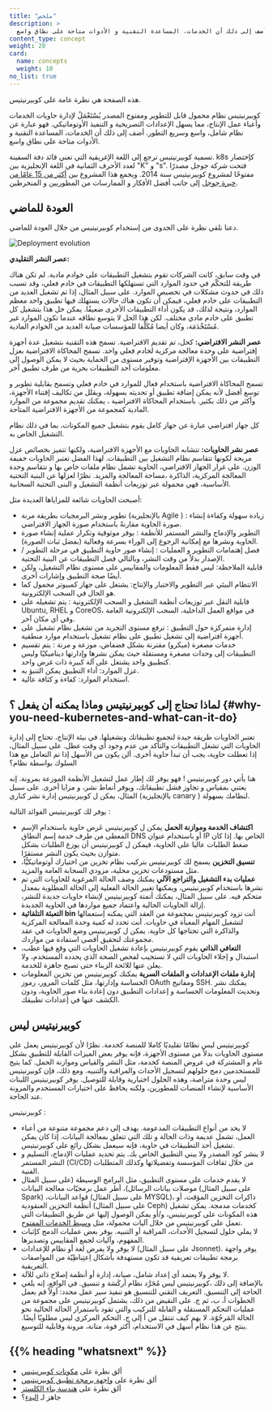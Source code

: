 ```yaml
---
title: "ملخص"
description: >
  كوبيرنيتيس نظام محمول قابل للتطوير ومفتوح المصدر يُسْتَعْمَلُ لإدارة حاويات الخدمات وأعباء عمل الإنتاج، مما يسهل الإعدادات التصريحية و التنفيذ الأوتوماتيكي. فهو عبارة عن نظام شامل، واسع وسريع التطور. أضف إلى ذلك أن الخدمات، المساعدة التقنية و الأدوات متاحة على نطاق واسع.
content_type: concept
weight: 20
card:
  name: concepts
  weight: 10
no_list: true
---
```


<!-- overview -->
هذه الصفحة هي نظرة عامة على كوبيرنيتيس.

<!-- body -->

كوبيرنيتيس نظام محمول قابل للتطوير ومفتوح المصدر يُسْتَعْمَلُ لإدارة حاويات الخدمات وأعباء عمل الإنتاج، مما يسهل الإعدادات التصريحية و التنفيذ الأوتوماتيكي. فهو عبارة عن نظام شامل، واسع وسريع التطور. أضف إلى ذلك أن الخدمات، المساعدة التقنية و الأدوات متاحة على نطاق واسع.

تسمية كوبيرنيتيس ترجع إلى اللغة الإغريقية التي تعني قائد دفة السفينة. k8s كإختصار لعدد الأحرف الثمانية في اللغة الإنجليزية بين "K" و "s". فتحت شركة جوجل مصدرًا مفتوحًا لمشروع كوبيرنيتيس سنة 2014. ويجمع هذا المشروع بين [أكثر من 15 عامًا من خبرة جوجل](/blog/2015/04/borg-predecessor-to-kubernetes/) إلى جانب أفضل الأفكار و الممارسات من المطوريين و المنخرطين.

## العودة للماضي

دعنا نلقي نظرة على الجدوى من إستخدام كوبيرنيتيس من خلال العودة للماضي.

![Deployment evolution](/images/docs/Container_Evolution.svg)

**عصر النشر التقليدي:**

في وقت سابق، كانت الشركات تقوم بتشغيل التطبيقات على خوادم مادية. لم تكن هناك طريقة للتحكّم في حدود الموارد التي تستهلكها التطبيقات في خادم فعلي، وقد تسبب ذلك في حدوث مشكلات في تخصيص الموارد. على سبيل المثال، إذا تم تشغيل العديد من التطبيقات على خادم فعلي، فيمكن أن تكون هناك حالات يستهلك فيها تطبيق واحد معظم الموارد، ونتيجة لذلك، قد يكون أداء التطبيقات الأخرى ضعيفًا. يمكن حل هذا بتشغيل كل تطبيق على خادم مادي مختلف. لكن هذا الحل لا يتوسع نطاقه عندما تكون الموارد غير مُسْتَخْدَمَة، وكان أيضا مُكَلِّفا للمؤسسات صيانة العديد من الخوادم المادية.

**عصر النشر الافتراضي:**  كحل، تم تقديم الافتراضية. تسمح هذه التقنية بتشغيل عدة أجهزة إفتراضية على وحدة معالجة مركزية لخادم فعلي واحد. تسمح المحاكاة الافتراضية بعزل التطبيقات بين الأجهزة
 الإفتراضية وتوفير مستوى من الحماية بحيث لا يمكن الوصول إلى معلومات أحد التطبيقات بحرية من طرف  تطبيق آخر.

تسمح المحاكاة الافتراضية باستخدام فعال للموارد في خادم فعلي وتسمح بقابلية تطوير و توسع أفضل لأنه يمكن إضافة تطبيق أو تحديثه بسهولة، ويقلل من تكاليف إقتناء الأجهزة، وأكثر من ذلك بكثير. باستخدام المحاكاة الافتراضية ، يمكنك تقديم مجموعة من الموارد المادية كمجموعة من الأجهزة الافتراضية المتاحة.

كل جهاز افتراضي عبارة عن جهاز كامل يقوم بتشغيل جميع المكونات، بما في ذلك نظام التشغيل الخاص به.

**عصر نشر الحاويات:** تتشابه الحاويات مع الأجهزة الافتراضية، ولكنها تتميز بخصائص عزل مريحة لكونها تتقاسم نظام التشغيل بين التطبيقات. لهذا الفضل تعتبر الحاويات خفيفة الوزن. على غرار الجهاز الافتراضي، الحاوية تشمل نظام ملفات خاص بها و تتقاسم وحدة المعالجة المركزية، الذاكرة ،مساحة المعالجة والمزيد. نظرًا لعزلها عن البنية التحتية الأساسية، فهي محمولة عبر توزيعات أنظمة التشغيل و البنى التحتية السحابية.

أصبحت الحاويات شائعة للمزاياها العديدة مثل:

* تطوير ونشر البرمجيات بطريقة مرنة (بالإنجليزية Agile ) : زيادة سهولة وكفاءة إنشاء صورة الحاوية مقارنةً باستخدام صورة الجهاز الافتراضي.
* التطوير والإدماج والنشر المستمر للأنظمة : يوفر موثوقية وتكرار عملية إنشاء صورة الحاوية ونشرها مع إمكانية الرجوع إلى الوراء بسرعة وفعالية (بفضل ثبات الصورة).
* فصل إهتمامات التطوير و العمليات : إنشاء صور حاوية التطبيق في مرحلة التطوير / الإصدار بدلاً من وقت النشر، وبالتالي فصل التطبيقات عن البنية التحتية.
* قابلية الملاحظة: ليس فقط المعلومات والمقاييس على مستوى نظام التشغيل، ولكن أيضًا صحة التطبيق وإشارات أخرى.
* الانتظام البيئي عبر التطوير والاختبار والإنتاج: يشتغل على جهاز كمبيوتر محمول كما هو الحال في السحب الإلكترونية.
* قابلية النقل عبر توزيعات أنظمة التشغيل و السحب الإلكترونية : يتم تشغيله على Ubuntu, RHEL
و CoreOS، في مواقع  العمل الداخلية، السحب الإلكترونية العامة وفي أي مكان آخر.
* إدارة متمركزة حول التطبيق : ترفع مستوى التجريد من تشغيل نظام تشغيل على أجهزة افتراضية إلى تشغيل تطبيق على نظام تشغيل باستخدام موارد منطقية.
* خدمات مصغرة (ميكرو) مقترنة بشكل فضفاض، موزعة و مرنة : يتم تقسيم التطبيقات إلى وحدات مصغرة ومستقلة حيث يمكن نشرها وإدارتها ديناميكيًا وليس كتطبيق واحد يشتغل على آلة كبيرة ذات غرض واحد.
* عزل الموارد: أداء التطبيق يمكن التنبؤ به.
* استخدام الموارد: كفاءة و كثافة عالية.

## لماذا تحتاج إلى كوبيرنيتيس وماذا يمكنه أن يفعل ؟ {#why-you-need-kubernetes-and-what-can-it-do}

تعتبر الحاويات طريقة جيدة لتجميع تطبيقاتك وتشغيلها. في بيئة الإنتاج، تحتاج إلى إدارة الحاويات التي تشغل التطبيقات والتأكد من عدم وجود أي وقت عطل. على سبيل المثال، إذا تعطلت حاوية، يجب أن تبدأ حاوية أخرى. ألن يكون من الأسهل إذا تم التعامل مع هذا السلوك بواسطة نظام؟

هنا يأتي دور كوبيرنيتيس ! فهو يوفر لك إطار عمل لتشغيل الأنظمة الموزعة بمرونة. إنه يعتني بمقياس و تجاوز فشل تطبيقاتك، ويوفر أنماط نشر، و مزايا أخرى. على سبيل المثال، يمكن ل كوبيرنيتيس إدارة نشر كناري (بالإنجليزية canary ) لنظامك بسهولة.

 يوفر لك كوبيرنيتيس الفوائد التالية :

* **اكتشاف الخدمة وموازنة الحمل**
يمكن ل كوبيرنيتيس  عَرض حاوية باستخدام الإسم المعطى من طرف خدمة إسم النطاق DNS أو باستخدام عنوان IP الخاص بها. إذا كان ضغط الطلبات عاليا على الحاوية، فيمكن ل كوبيرنيتيس أن يوزع الطلبات بشكل متوازن بحيث يكون النشر مستقرًا.
* **تنسيق التخزين**
يسمح لك كوبيرنيتيس بتركيب نظام تخزين من اختيارك أوتوماتيكيًّا، مثل مستودعات تخزين محلية، مزودي السحابة العامة والمزيد.
* **عمليات بدء التشغيل والتراجع الآلي**
يمكنك وصف الحالة المرغوبة للحاويات التي تم نشرها باستخدام كوبيرنيتيس، ويمكنها تغيير الحالة الفعلية إلى الحالة المطلوبة بمعدل متحكم فيه. على سبيل المثال، يمكنك أتمتة كوبيرنيتيس لإنشاء حاويات جديدة للنشر، إزالة الحاويات الحالية واعتماد جميع مواردها في الحاوية الجديدة.
* **التعبئة التلقائية bin**
أنت تزود كوبيرنيتيس بمجموعة من العقد التي يمكنه إستعمالها لتشغيل المهام المعبأة في حاويات. أنت تحدد له كمية وحدة المعالجة المركزية والذاكرة التي تحتاجها كل حاوية. يمكن ل كوبيرنيتيس وضع الحاويات في عقد مجموعتك لتحقيق أقصى استفادة من مواردك.
* **التعافي الذاتي**
يقوم كوبيرنيتيس بإعادة تشغيل الحاويات التي وقع فيها عطب، استبدال و إجلاء الحاويات التي لا تستجيب لفحص الصحة الذي يحدده المستخدم، ولا يعلن عنها للائحة الزبناء حتى تصبح جاهزة للخدمة.
* **إدارة ملفات الإعدادات و الملفات السرية**
يمكنك كوبيرنيتيس من تخزين المعلومات الحساسة وإدارتها، مثل كلمات المرور، رموز OAuth ومفاتيح SSH. يمكنك نشر وتحديث المعلومات الحساسة و إعدادات التطبيق دون إعادة بناء صور الحاوية، ودون الكشف عنها في إعدادات تطبيقك.

## كوبيرنيتيس ليس

كوبيرنيتيس ليس نظامًا تقليديًا كاملا للمنصة كخدمة. نظرًا لأن كوبيرنيتيس يعمل على مستوى الحاويات بدلاً من مستوى الأجهزة، فإنه يوفر بعض الميزات القابلة للتطبيق بشكل عام و المشتركة في عروض المنصة كخدمة، مثل النشر والقياس وموازنة الحمل. كما يتيح للمستخدمين دمج حلولهم لتسجيل الأحداث والمراقبة والتنبيه. ومع ذلك، فإن كوبيرنيتيس ليس وحدة متراصة، وهذه الحلول اختيارية وقابلة للتوصيل. يوفر كوبيرنيتيس اللبنات الأساسية لإنشاء المنصات للمطورين، ولكنه يحافظ على اختيارات المستخدم والمرونة عند الحاجة.

كوبيرنيتيس :

* لا يحد من أنواع التطبيقات المدعومة. يهدف إلى دعم مجموعة متنوعة من أعباء العمل، تشمل عديمة وذات الحالة و تلك التي تتعلق بمعالجة البيانات. إذا كان يمكن تشغيل أحد التطبيقات في حاوية، فإنه سيعمل بشكل رائع على كوبيرنيتيس.
* لا ينشر كود المصدر ولا يبني التطبيق الخاص بك. يتم تحديد عمليات الإدماج، التسليم و النشر المستمر (CI/CD) من خلال ثقافات المؤسسة وتفضيلاتها وكذلك المتطلبات الفنية.
* لا يقدم خدمات على مستوى التطبيق، مثل البرامج الوسيطة (على سبيل المثال موصلات بيانات الرسائل)، أطر عمل برمجيّات معالجة البيانات (على سبيل المثال Spark) ،قواعد البيانات (على سبيل المثال MYSQL)، ذاكرات التخزين المؤقت، أو أنظمة التخزين العنقودية (على سبيل المثال Ceph) كخدمات مدمجة. يمكن تشغيل هذه المكونات على كوبيرنيتيس، و/أو يمكن الوصول إليها عن طريق التطبيقات التي تعمل على كوبيرنيتيس من خلال آليات محمولة، مثل [وسيط الخدمات المفتوح](https://openservicebrokerapi.org/).
* لا يملي حلول لتسجيل الأحداث، المراقبة أو التنبيه. يوفر بعض عمليات الدمج كإثبات المفهوم، وآليات لجمع المقاييس وتصديرها.
* لا يوفر ولا يفرض لغة أو نظام للإعدادات (على سبيل المثال Jsonnet). يوفر واجهة برمجة تطبيقات تعريفية قد تكون مستهدفة بأشكال اِعتِباطِيّة من المواصفات التعريفية.
* لا يوفر ولا يعتمد أي إعداد شامل، صيانة، إدارة أو أنظمة إصلاح ذاتي للآلة.
* بالإضافة إلى ذلك ،كوبيرنيتيس ليس مُجَرَّد نظام أركَسَة و تنسيق. في الواقع، إنه يلغي الحاجة إلى التنسيق. التعريف التقني للتنسيق هو تنفيذ سير عمل محدد: أولاً قم بعمل الخطوات أ، ب، ثم ج. على النقيض من ذلك، يشتمل كوبيرنيتيس على مجموعة من عمليات التحكم المستقلة و القابلة للتركيب والتي تقود باستمرار الحالة الحالية نحو الحالة المَرجُوّة. لا يهم كيف تنتقل من أ إلى ج. التحكم المركزي ليس مطلوبًا أيضًا. ينتج عن هذا نظام أسهل في الاستخدام، أكثر قوة، متانة، مرونة وقابلية  للتوسيع.

## {{% heading "whatsnext" %}}

* ألق نظرة على [مكونات كوبيرنيتيس](/docs/concepts/overview/components/)
* ألق نظرة على [واجهة برمجة تطبيق كوبيرنيتيس](/docs/concepts/overview/kubernetes-api/)
* ألق نظرة على [هندسة بناء الكلستر](/docs/concepts/architecture/)
* جاهز لـ [البدء](/docs/setup/)؟

